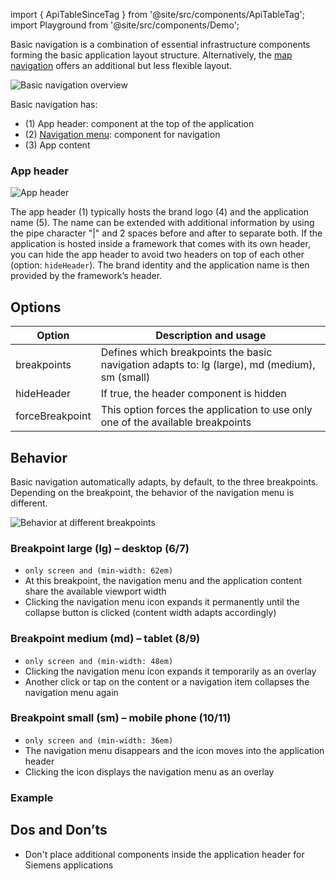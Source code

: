import { ApiTableSinceTag } from '@site/src/components/ApiTableTag';
import Playground from '@site/src/components/Demo';

Basic navigation is a combination of essential infrastructure components forming the basic application layout structure. Alternatively, the [map navigation](#link) offers an additional but less flexible layout.  

![Basic navigation overview](https://www.figma.com/file/wEptRgAezDU1z80Cn3eZ0o/iX-Pattern-Illustrations?type=design&node-id=984-33226&mode=design&t=SxUA6AcHswBAiIzi-11)

Basic navigation has:
- (1) App header: component at the top of the application
- (2) [Navigation menu](./vertical-tabs.md): component for navigation
- (3) App content

### App header

![App header](https://www.figma.com/file/wEptRgAezDU1z80Cn3eZ0o/iX-Pattern-Illustrations?type=design&node-id=987-122161&mode=design&t=SxUA6AcHswBAiIzi-11)

The app header (1) typically hosts the brand logo (4) and the application name (5). The name can be extended with additional information by using the pipe character "|" and 2 spaces before and after to separate both. If the application is hosted inside a framework that comes with its own header, you can hide the app header to avoid two headers on top of each other (option: `hideHeader`). The brand identity and the application name is then provided by the framework’s header.


## Options
| Option                    | Description and usage                                                                                        |
| -------------------------- | ------------------------------------------------------------------------------------------------------------ |
| breakpoints | Defines which breakpoints the basic navigation adapts to: lg (large), md (medium), sm (small) |
| hideHeader | If true, the header component is hidden |
| forceBreakpoint | This option forces the application to use only one of the available breakpoints |

## Behavior
Basic navigation automatically adapts, by default, to the three breakpoints. Depending on the breakpoint, the behavior of the navigation menu is different.

![Behavior at different breakpoints](https://www.figma.com/file/wEptRgAezDU1z80Cn3eZ0o/iX-Pattern-Illustrations?type=design&node-id=984-57503&mode=design&t=SxUA6AcHswBAiIzi-11)

### Breakpoint large (lg) – desktop (6/7)
- `only screen and (min-width: 62em)`
- At this breakpoint, the navigation menu and the application content share the available viewport width
- Clicking the navigation menu icon expands it permanently until the collapse button is clicked (content width adapts accordingly)

### Breakpoint medium (md) – tablet (8/9)
-  `only screen and (min-width: 48em)`
- Clicking the navigation menu icon expands it temporarily as an overlay
- Another click or tap on the content or a navigation item collapses the navigation menu again

### Breakpoint small (sm) – mobile phone (10/11)
-  `only screen and (min-width: 36em)`
- The navigation menu disappears and the icon moves into the application header
- Clicking the icon displays the navigation menu as an overlay

### Example
<Playground name="menu-layouts" height="30rem" noMargin frameworks={{}}></Playground>

## Dos and Don’ts
- Don't place additional components inside the application header for Siemens applications

